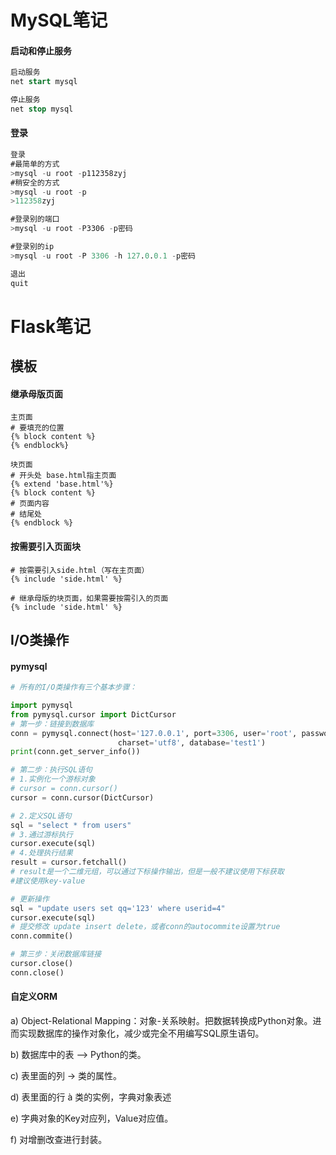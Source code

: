 # MySQL笔记

#### 启动和停止服务

```sql
启动服务
net start mysql

停止服务
net stop mysql
```

#### 登录

```sql
登录
#最简单的方式 
>mysql -u root -p112358zyj
#稍安全的方式
>mysql -u root -p
>112358zyj

#登录别的端口
>mysql -u root -P3306 -p密码

#登录别的ip
>mysql -u root -P 3306 -h 127.0.0.1 -p密码

退出
quit


```

# Flask笔记

## 模板

#### 继承母版页面

```jinja
主页面
# 要填充的位置
{% block content %}
{% endblock%}

块页面
# 开头处 base.html指主页面
{% extend 'base.html'%}
{% block content %}
# 页面内容
# 结尾处
{% endblock %}
```

#### 按需要引入页面块

```jinja
# 按需要引入side.html（写在主页面）
{% include 'side.html' %}

# 继承母版的块页面，如果需要按需引入的页面
{% include 'side.html' %}

```



## I/O类操作

#### pymysql

```python
# 所有的I/O类操作有三个基本步骤：

import pymysql
from pymysql.cursor import DictCursor
# 第一步：链接到数据库
conn = pymysql.connect(host='127.0.0.1', port=3306, user='root', password='123456', 
						charset='utf8', database='test1')
print(conn.get_server_info())

# 第二步：执行SQL语句
# 1.实例化一个游标对象
# cursor = conn.cursor()
cursor = conn.cursor(DictCursor)

# 2.定义SQL语句
sql = "select * from users"
# 3.通过游标执行
cursor.execute(sql)
# 4.处理执行结果
result = cursor.fetchall()
# result是一个二维元组，可以通过下标操作输出，但是一般不建议使用下标获取
#建议使用key-value

# 更新操作
sql = "update users set qq='123' where userid=4"
cursor.execute(sql)
# 提交修改 update insert delete，或者conn的autocommite设置为true
conn.commite()

# 第三步：关闭数据库链接
cursor.close()
conn.close()
```

#### 自定义ORM

a)    Object-Relational Mapping：对象-关系映射。把数据转换成Python对象。进而实现数据库的操作对象化，减少或完全不用编写SQL原生语句。

b)   数据库中的表 –> Python的类。

c)    表里面的列 -> 类的属性。

d)   表里面的行 à 类的实例，字典对象表述

e)    字典对象的Key对应列，Value对应值。

f)    对增删改查进行封装。
